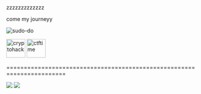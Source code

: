 zzzzzzzzzzzzz

come my journeyy

<p align="left"> <img src="https://komarev.com/ghpvc/?username=azfarwisnu&label=Profile%20views&color=0e75b6&style=flat" alt="sudo-do" /> </p>

<a href="https://cryptohack.org/user/wisnuazfar/"><img src="https://cdn.discordapp.com/attachments/890238141687009300/1001138403456335982/unknown.png" alt="cryptohack" loading="lazy" width="50" height="50"></a>
<a href="https://ctftime.org/user/99952"><img src="https://ctftime.org/static/images/ct/logo.svg" alt="ctftime" loading="lazy" width="50" height="50"></a>

=======================================================================

<img src="https://github-readme-stats.vercel.app/api?username=azfarwisnu&include_all_commits=true&show_icons=true&theme=rose_pine&layout=compact" />
<img src="https://github-readme-stats.vercel.app/api/top-langs/?username=azfarwisnu&layout=compact&theme=radical" />
<!--
**azfarwisnu/azfarwisnu** is a ✨ _special_ ✨ repository because its `README.md` (this file) appears on your GitHub profile.

Here are some ideas to get you started:

- 🔭 I’m currently working on ...
- 🌱 I’m currently learning ...
- 👯 I’m looking to collaborate on ...
- 🤔 I’m looking for help with ...
- 💬 Ask me about ...
- 📫 How to reach me: ...
- 😄 Pronouns: ...
- ⚡ Fun fact: ...
-->
